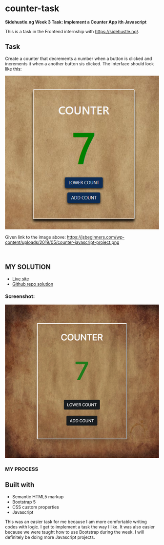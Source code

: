 # counter-task
**Sidehustle.ng Week 3 Task: Implement a Counter App ith Javascript**

This is a task in the Frontend internship with <https://sidehustle.ng/>.

## **Task**
Create a counter that decrements a number when a button is clicked and increments it when a another button sis clicked.
The interface should look like this:

![project interface](images/counter-javascript-project.png)

Given link to the image above: <https://jsbeginners.com/wp-content/uploads/2019/05/counter-javascript-project.png>

<br>

## **MY SOLUTION**
- [Live site](https://counter-task-lateefat.netlify.app/)
- [Github repo solution](https://github.com/Lateefat/counter-task) 


### Screenshot:
![screenshot](images/solution-interface.jpg)

### MY PROCESS

## Built with
- Semantic HTML5 markup
- Bootstrap 5
- CSS custom properties
- Javascript

This was an easier task for me because I am more comfortable writing codes with logic. I get to implement a task the way I like.
It was also easier because we were taught how to use Bootstrap during the week. 
I will definitely be doing more Javascript projects.


